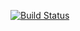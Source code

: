 [![Build Status](https://travis-ci.org/stormogulen/dehex.svg?branch=master)](https://travis-ci.org/stormogulen/dehex)
